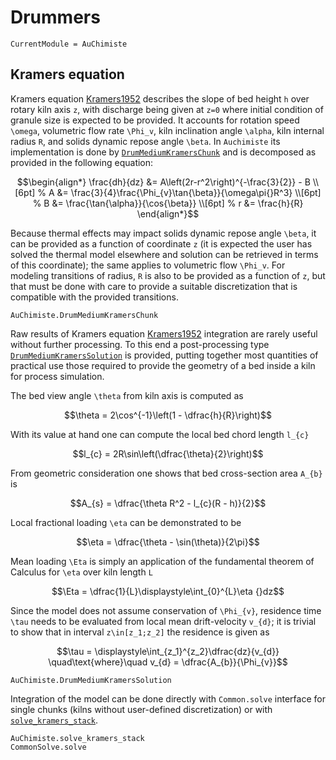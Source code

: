 # Drummers

```@meta
CurrentModule = AuChimiste
```

## Kramers equation

Kramers equation [Kramers1952](@cite) describes the slope of bed height ``h`` over rotary kiln axis ``z``, with discharge being given at ``z=0`` where initial condition of granule size is expected to be provided. It accounts for rotation speed ``\omega``, volumetric flow rate ``\Phi_v``, kiln inclination angle ``\alpha``, kiln internal radius ``R``, and solids dynamic repose angle ``\beta``.  In `Auchimiste` its implementation is done by [`DrumMediumKramersChunk`](@ref) and is decomposed as provided in the following equation:

```math
\begin{align*}
    \frac{dh}{dz} &= A\left(2r-r^2\right)^{-\frac{3}{2}} - B
    \\[6pt]
    %
    A &= \frac{3}{4}\frac{\Phi_{v}\tan{\beta}}{\omega\pi{}R^3}
    \\[6pt]
    %
    B &= \frac{\tan{\alpha}}{\cos{\beta}}
    \\[6pt]
    %
    r &= \frac{h}{R}
\end{align*}
```

Because thermal effects may impact solids dynamic repose angle ``\beta``, it can be provided as a function of coordinate ``z`` (it is expected the user has solved the thermal model elsewhere and solution can be retrieved in terms of this coordinate); the same applies to volumetric flow ``\Phi_v``. For modeling transitions of radius, ``R`` is also to be provided as a function of ``z``, but that must be done with care to provide a suitable discretization that is compatible with the provided transitions.

```@docs
AuChimiste.DrumMediumKramersChunk
```

Raw results of Kramers equation [Kramers1952](@cite) integration are rarely useful without further processing. To this end a post-processing type [`DrumMediumKramersSolution`](@ref) is provided, putting together most quantities of practical use those required to provide the geometry of a bed inside a kiln for process simulation.

The bed view angle ``\theta`` from kiln axis is computed as

```math
\theta = 2\cos^{-1}\left(1 - \dfrac{h}{R}\right)
```

With its value at hand one can compute the local bed chord length ``l_{c}``

```math
l_{c} = 2R\sin\left(\dfrac{\theta}{2}\right)
```

From geometric consideration one shows that bed cross-section area ``A_{b}`` is

```math
A_{s} = \dfrac{\theta R^2 - l_{c}(R - h)}{2}
```

Local fractional loading ``\eta`` can be demonstrated to be

```math
\eta = \dfrac{\theta - \sin(\theta)}{2\pi}
```

Mean loading ``\Eta`` is simply an application of the fundamental theorem of Calculus for ``\eta`` over kiln length ``L``

```math
\Eta = \dfrac{1}{L}\displaystyle\int_{0}^{L}\eta {}dz
```

Since the model does not assume conservation of ``\Phi_{v}``, residence time ``\tau`` needs to be evaluated from local mean drift-velocity ``v_{d}``; it is trivial to show that in interval ``z\in[z_1;z_2]`` the residence is given as

```math
\tau = \displaystyle\int_{z_1}^{z_2}\dfrac{dz}{v_{d}}
\quad\text{where}\quad
v_{d} = \dfrac{A_{b}}{\Phi_{v}}
```

```@docs
AuChimiste.DrumMediumKramersSolution
```

Integration of the model can be done directly with `Common.solve` interface for single chunks (kilns without user-defined discretization) or with [`solve_kramers_stack`](@ref).

```@docs
AuChimiste.solve_kramers_stack
CommonSolve.solve
```